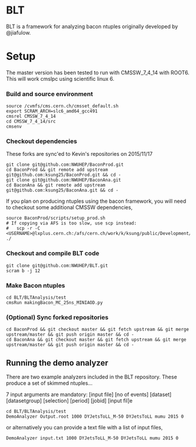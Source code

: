 BLT
===

BLT is a framework for analyzing bacon ntuples originally developed by @jiafulow.

Setup
=====

The master version has been tested to run with CMSSW_7_4_14 with ROOT6.  This will work cmslpc using scientific linux 6.

### Build and source environment

```
source /cvmfs/cms.cern.ch/cmsset_default.sh
export SCRAM_ARCH=slc6_amd64_gcc491
cmsrel CMSSW_7_4_14
cd CMSSW_7_4_14/src
cmsenv
```

### Checkout dependencies

These forks are sync'ed to Kevin's repositories on 2015/11/17

```
git clone git@github.com:NWUHEP/BaconProd.git
cd BaconProd && git remote add upstream git@github.com:ksung25/BaconProd.git && cd -
git clone git@github.com:NWUHEP/BaconAna.git
cd BaconAna && git remote add upstream git@github.com:ksung25/BaconAna.git && cd -
```

If you plan on producing ntuples using the bacon framework, you will need to checkout some additional CMSSW dependencies,

```
source BaconProd/scripts/setup_prod.sh
# If copying via AFS is too slow, use scp instead:
#   scp -r -C <USERNAME>@lxplus.cern.ch:/afs/cern.ch/work/k/ksung/public/Development/Run2Packages/* ./
```

### Checkout and compile BLT code

```
git clone git@github.com:NWUHEP/BLT.git
scram b -j 12
```

### Make Bacon ntuples

```
cd BLT/BLTAnalysis/test
cmsRun makingBacon_MC_25ns_MINIAOD.py 
```

### (Optional) Sync forked repositories

```
cd BaconProd && git checkout master && git fetch upstream && git merge upstream/master && git push origin master && cd -
cd BaconAna && git checkout master && git fetch upstream && git merge upstream/master && git push origin master && cd -
```

## Running the demo analyzer

There are two example analyzers included in the BLT repository.  These produce a set of skimmed ntuples...

7 input arguments are mandatory: [input file] [no of events] [dataset] [datasetgroup] [selection] [period] [jobid]
[input fil]e

```
cd BLT/BLTAnalysis/test
DemoAnalyzer Output.root 1000 DYJetsToLL_M-50 DYJetsToLL mumu 2015 0
```

or alternatively you can provide a text file with a list of input files,

```
DemoAnalyzer input.txt 1000 DYJetsToLL_M-50 DYJetsToLL mumu 2015 0
```
